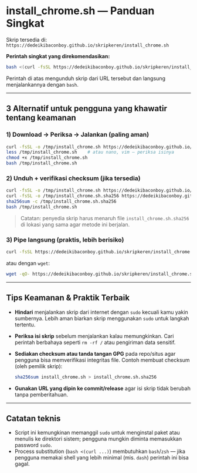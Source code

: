 # install\_chrome.sh — Panduan Singkat

Skrip tersedia di:
`https://dedeikibaconboy.github.io/skripkeren/install_chrome.sh`

**Perintah singkat yang direkomendasikan:**

```bash
bash <(curl -fsSL https://dedeikibaconboy.github.io/skripkeren/install_chrome.sh)
```

Perintah di atas mengunduh skrip dari URL tersebut dan langsung menjalankannya dengan `bash`.

---

## 3 Alternatif untuk pengguna yang khawatir tentang keamanan

### 1) Download → Periksa → Jalankan (paling aman)

```bash
curl -fsSL -o /tmp/install_chrome.sh https://dedeikibaconboy.github.io/skripkeren/install_chrome.sh
less /tmp/install_chrome.sh    # atau nano, vim — periksa isinya
chmod +x /tmp/install_chrome.sh
bash /tmp/install_chrome.sh
```

### 2) Unduh + verifikasi checksum (jika tersedia)

```bash
curl -fsSL -o /tmp/install_chrome.sh https://dedeikibaconboy.github.io/skripkeren/install_chrome.sh
curl -fsSL -o /tmp/install_chrome.sh.sha256 https://dedeikibaconboy.github.io/skripkeren/install_chrome.sh.sha256
sha256sum -c /tmp/install_chrome.sh.sha256
bash /tmp/install_chrome.sh
```

> Catatan: penyedia skrip harus menaruh file `install_chrome.sh.sha256` di lokasi yang sama agar metode ini berjalan.

### 3) Pipe langsung (praktis, lebih berisiko)

```bash
curl -fsSL https://dedeikibaconboy.github.io/skripkeren/install_chrome.sh | bash
```

atau dengan `wget`:

```bash
wget -qO- https://dedeikibaconboy.github.io/skripkeren/install_chrome.sh | bash
```

---

## Tips Keamanan & Praktik Terbaik

* **Hindari** menjalankan skrip dari internet dengan `sudo` kecuali kamu yakin sumbernya. Lebih aman biarkan skrip menggunakan `sudo` untuk langkah tertentu.
* **Periksa isi skrip** sebelum menjalankan kalau memungkinkan. Cari perintah berbahaya seperti `rm -rf /` atau pengiriman data sensitif.
* **Sediakan checksum atau tanda tangan GPG** pada repo/situs agar pengguna bisa memverifikasi integritas file. Contoh membuat checksum (oleh pemilik skrip):

  ```bash
  sha256sum install_chrome.sh > install_chrome.sh.sha256
  ```
* **Gunakan URL yang dipin ke commit/release** agar isi skrip tidak berubah tanpa pemberitahuan.

---

## Catatan teknis

* Script ini kemungkinan memanggil `sudo` untuk menginstal paket atau menulis ke direktori sistem; pengguna mungkin diminta memasukkan password `sudo`.
* Process substitution (`bash <(curl ...)`) membutuhkan `bash`/`zsh` — jika pengguna memakai shell yang lebih minimal (mis. `dash`) perintah ini bisa gagal.
